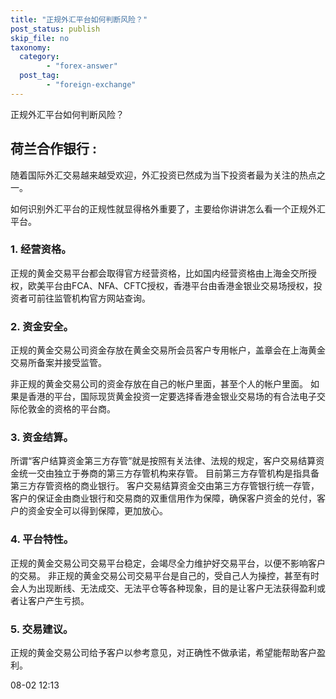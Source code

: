 ```yaml
---
title: "正规外汇平台如何判断风险？"
post_status: publish
skip_file: no
taxonomy:
  category:
        - "forex-answer"
  post_tag:
        - "foreign-exchange"
---
```


正规外汇平台如何判断风险？

## 荷兰合作银行 :

随着国际外汇交易越来越受欢迎，外汇投资已然成为当下投资者最为关注的热点之一。

如何识别外汇平台的正规性就显得格外重要了，主要给你讲讲怎么看一个正规外汇平台。

### 1\. 经营资格。

正规的黄金交易平台都会取得官方经营资格，比如国内经营资格由上海金交所授权，欧美平台由FCA、NFA、CFTC授权，香港平台由香港金银业交易场授权，投资者可前往监管机构官方网站查询。

### 2\. 资金安全。

正规的黄金交易公司资金存放在黄金交易所会员客户专用帐户，盖章会在上海黄金交易所备案并接受监管。

非正规的黄金交易公司的资金存放在自己的帐户里面，甚至个人的帐户里面。 如果是香港的平台，国际现货黄金投资一定要选择香港金银业交易场的有合法电子交际伦敦金的资格的平台商。

### 3\. 资金结算。

所谓“客户结算资金第三方存管”就是按照有关法律、法规的规定，客户交易结算资金统一交由独立于券商的第三方存管机构来存管。 目前第三方存管机构是指具备第三方存管资格的商业银行。 客户交易结算资金交由第三方存管银行统一存管，客户的保证金由商业银行和交易商的双重信用作为保障，确保客户资金的兑付，客户的资金安全可以得到保障，更加放心。

### 4\. 平台特性。

正规的黄金交易公司交易平台稳定，会竭尽全力维护好交易平台，以便不影响客户的交易。 非正规的黄金交易公司交易平台是自己的，受自己人为操控，甚至有时会人为出现断线、无法成交、无法平仓等各种现象，目的是让客户无法获得盈利或者让客户产生亏损。

### 5\. 交易建议。

正规的黄金交易公司给予客户以参考意见，对正确性不做承诺，希望能帮助客户盈利。

08-02 12:13
